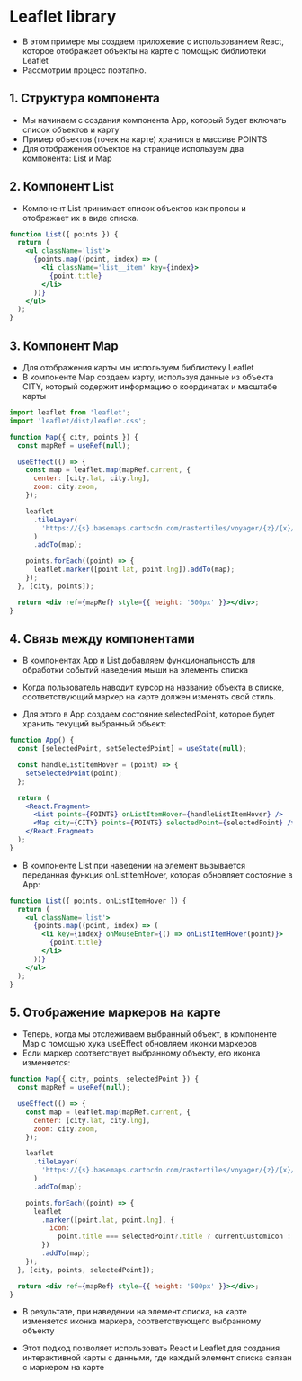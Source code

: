 # Leaflet library

- В этом примере мы создаем приложение с использованием React, которое отображает объекты на карте с помощью библиотеки Leaflet
- Рассмотрим процесс поэтапно.

## 1. Структура компонента

- Мы начинаем с создания компонента App, который будет включать список объектов и карту
- Пример объектов (точек на карте) хранится в массиве POINTS
- Для отображения объектов на странице используем два компонента: List и Map

## 2. Компонент List

- Компонент List принимает список объектов как пропсы и отображает их в виде списка.

```jsx
function List({ points }) {
  return (
    <ul className='list'>
      {points.map((point, index) => (
        <li className='list__item' key={index}>
          {point.title}
        </li>
      ))}
    </ul>
  );
}
```

## 3. Компонент Map

- Для отображения карты мы используем библиотеку Leaflet
- В компоненте Map создаем карту, используя данные из объекта CITY, который содержит информацию о координатах и масштабе карты

```jsx
import leaflet from 'leaflet';
import 'leaflet/dist/leaflet.css';

function Map({ city, points }) {
  const mapRef = useRef(null);

  useEffect(() => {
    const map = leaflet.map(mapRef.current, {
      center: [city.lat, city.lng],
      zoom: city.zoom,
    });

    leaflet
      .tileLayer(
        'https://{s}.basemaps.cartocdn.com/rastertiles/voyager/{z}/{x}/{y}{r}.png'
      )
      .addTo(map);

    points.forEach((point) => {
      leaflet.marker([point.lat, point.lng]).addTo(map);
    });
  }, [city, points]);

  return <div ref={mapRef} style={{ height: '500px' }}></div>;
}
```

## 4. Связь между компонентами

- В компонентах App и List добавляем функциональность для обработки событий наведения мыши на элементы списка
- Когда пользователь наводит курсор на название объекта в списке, соответствующий маркер на карте должен изменять свой стиль.

- Для этого в App создаем состояние selectedPoint, которое будет хранить текущий выбранный объект:

```jsx
function App() {
  const [selectedPoint, setSelectedPoint] = useState(null);

  const handleListItemHover = (point) => {
    setSelectedPoint(point);
  };

  return (
    <React.Fragment>
      <List points={POINTS} onListItemHover={handleListItemHover} />
      <Map city={CITY} points={POINTS} selectedPoint={selectedPoint} />
    </React.Fragment>
  );
}
```

- В компоненте List при наведении на элемент вызывается переданная функция onListItemHover, которая обновляет состояние в App:

```jsx
function List({ points, onListItemHover }) {
  return (
    <ul className='list'>
      {points.map((point, index) => (
        <li key={index} onMouseEnter={() => onListItemHover(point)}>
          {point.title}
        </li>
      ))}
    </ul>
  );
}
```

## 5. Отображение маркеров на карте

- Теперь, когда мы отслеживаем выбранный объект, в компоненте Map с помощью хука useEffect обновляем иконки маркеров
- Если маркер соответствует выбранному объекту, его иконка изменяется:

```jsx
function Map({ city, points, selectedPoint }) {
  const mapRef = useRef(null);

  useEffect(() => {
    const map = leaflet.map(mapRef.current, {
      center: [city.lat, city.lng],
      zoom: city.zoom,
    });

    leaflet
      .tileLayer(
        'https://{s}.basemaps.cartocdn.com/rastertiles/voyager/{z}/{x}/{y}{r}.png'
      )
      .addTo(map);

    points.forEach((point) => {
      leaflet
        .marker([point.lat, point.lng], {
          icon:
            point.title === selectedPoint?.title ? currentCustomIcon : defaultCustomIcon,
        })
        .addTo(map);
    });
  }, [city, points, selectedPoint]);

  return <div ref={mapRef} style={{ height: '500px' }}></div>;
}
```

- В результате, при наведении на элемент списка, на карте изменяется иконка маркера, соответствующего выбранному объекту

- Этот подход позволяет использовать React и Leaflet для создания интерактивной карты с данными, где каждый элемент списка связан с маркером на карте
